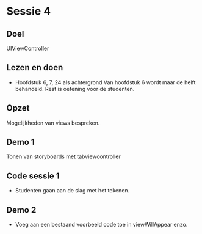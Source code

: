 # Sessie 4

## Doel
UIViewController 

## Lezen en doen
* Hoofdstuk 6, 7, 24 als achtergrond
Van hoofdstuk 6 wordt maar de helft behandeld. Rest is oefening voor de studenten.

## Opzet
Mogelijkheden van views bespreken.

## Demo 1
Tonen van storyboards met tabviewcontroller

## Code sessie 1
* Studenten gaan aan de slag met het tekenen.

## Demo 2
* Voeg aan een bestaand voorbeeld code toe in viewWillAppear enzo.
